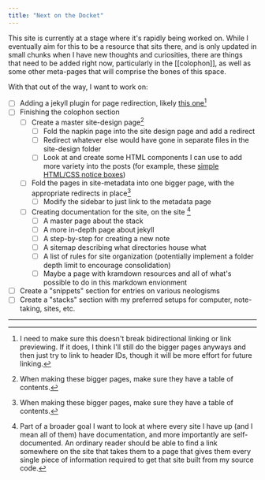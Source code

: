 ```yaml
---
title: "Next on the Docket"
---
```


This site is currently at a stage where it's rapidly being worked on. While I eventually aim for this to be a resource that sits there, and is only updated in small chunks when I have new thoughts and curiosities, there are things that need to be added right now, particularly in the [[colophon]], as well as some other meta-pages that will comprise the bones of this space.

With that out of the way, I want to work on:

- [ ] Adding a jekyll plugin for page redirection, likely [this one](https://github.com/jekyll/jekyll-redirect-from)[^1]
- [ ] Finishing the colophon section
    - [ ] Create a master site-design page[^2]
        - [ ] Fold the napkin page into the site design page and add a redirect
        - [ ] Redirect whatever else would have gone in separate files in the site-design folder
        - [ ] Look at and create some HTML components I can use to add more variety into the posts (for example, these [simple HTML/CSS notice boxes](https://bt.ht/notice/))
    - [ ] Fold the pages in site-metadata into one bigger page, with the appropriate redirects in place[^2]
        - [ ] Modify the sidebar to just link to the metadata page
    - [ ] Creating documentation for the site, on the site [^3]
        - [ ] A master page about the stack
        - [ ] A more in-depth page about jekyll
        - [ ] A step-by-step for creating a new note
        - [ ] A sitemap describing what directories house what
        - [ ] A list of rules for site organization (potentially implement a folder depth limit to encourage consolidation)
        - [ ] Maybe a page with kramdown resources and all of what's possible to do in this markdown envionment
- [ ] Create a "snippets" section for entries on various neologisms
- [ ] Create a "stacks" section with my preferred setups for computer, note-taking, sites, etc.

---

[^1]: I need to make sure this doesn't break bidirectional linking or link previewing. If it does, I think I'll still do the bigger pages anyways and then just try to link to header IDs, though it will be more effort for future linking.
[^2]: When making these bigger pages, make sure they have a table of contents.
[^3]: Part of a broader goal I want to look at where every site I have up (and I mean all of them) have documentation, and more importantly are self-documented. An ordinary reader should be able to find a link somewhere on the site that takes them to a page that gives them every single piece of information required to get that site built from my source code.
